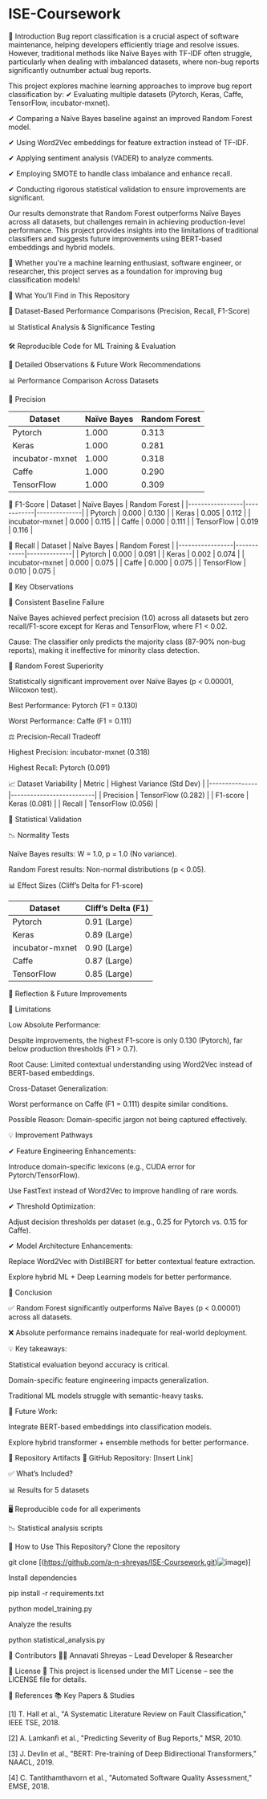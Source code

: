 # ISE-Coursework

📝 Introduction
Bug report classification is a crucial aspect of software maintenance, helping developers efficiently triage and resolve issues. However, traditional methods like Naïve Bayes with TF-IDF often struggle, particularly when dealing with imbalanced datasets, where non-bug reports significantly outnumber actual bug reports.

This project explores machine learning approaches to improve bug report classification by:
✔ Evaluating multiple datasets (Pytorch, Keras, Caffe, TensorFlow, incubator-mxnet).

✔ Comparing a Naïve Bayes baseline against an improved Random Forest model.

✔ Using Word2Vec embeddings for feature extraction instead of TF-IDF.

✔ Applying sentiment analysis (VADER) to analyze comments.

✔ Employing SMOTE to handle class imbalance and enhance recall.

✔ Conducting rigorous statistical validation to ensure improvements are significant.

Our results demonstrate that Random Forest outperforms Naïve Bayes across all datasets, but challenges remain in achieving production-level performance. This project provides insights into the limitations of traditional classifiers and suggests future improvements using BERT-based embeddings and hybrid models.

🚀 Whether you're a machine learning enthusiast, software engineer, or researcher, this project serves as a foundation for improving bug classification models!

📌 What You’ll Find in This Repository

📂 Dataset-Based Performance Comparisons (Precision, Recall, F1-Score)

📊 Statistical Analysis & Significance Testing

🛠 Reproducible Code for ML Training & Evaluation

📜 Detailed Observations & Future Work Recommendations

📊 Performance Comparison Across Datasets

🔹 Precision

| Dataset          | Naïve Bayes | Random Forest |
|-----------------|------------|--------------|
| Pytorch        | 1.000      | 0.313        |
| Keras          | 1.000      | 0.281        |
| incubator-mxnet | 1.000     | 0.318        |
| Caffe          | 1.000      | 0.290        |
| TensorFlow     | 1.000      | 0.309        |

🔹 F1-Score
| Dataset          | Naïve Bayes | Random Forest |
|-----------------|------------|--------------|
| Pytorch        | 0.000      | 0.130        |
| Keras          | 0.005      | 0.112        |
| incubator-mxnet | 0.000     | 0.115        |
| Caffe          | 0.000      | 0.111        |
| TensorFlow     | 0.019      | 0.116        |

🔹 Recall
| Dataset          | Naïve Bayes | Random Forest |
|-----------------|------------|--------------|
| Pytorch        | 0.000      | 0.091        |
| Keras          | 0.002      | 0.074        |
| incubator-mxnet | 0.000     | 0.075        |
| Caffe          | 0.000      | 0.075        |
| TensorFlow     | 0.010      | 0.075        |

📌 Key Observations

🚨 Consistent Baseline Failure

Naïve Bayes achieved perfect precision (1.0) across all datasets but zero recall/F1-score except for Keras and TensorFlow, where F1 < 0.02.

Cause: The classifier only predicts the majority class (87-90% non-bug reports), making it ineffective for minority class detection.

🚀 Random Forest Superiority

Statistically significant improvement over Naïve Bayes (p < 0.00001, Wilcoxon test).

Best Performance: Pytorch (F1 = 0.130)

Worst Performance: Caffe (F1 = 0.111)

⚖ Precision-Recall Tradeoff

Highest Precision: incubator-mxnet (0.318)

Highest Recall: Pytorch (0.091)

📈 Dataset Variability
| Metric         | Highest Variance (Std Dev) |
|---------------|--------------------------|
| Precision      | TensorFlow (0.282)      |
| F1-score      | Keras (0.081)           |
| Recall        | TensorFlow (0.056)      |

📌 Statistical Validation

📉 Normality Tests

Naïve Bayes results: W = 1.0, p = 1.0 (No variance).

Random Forest results: Non-normal distributions (p < 0.05).

📊 Effect Sizes (Cliff’s Delta for F1-score)

| Dataset          | Cliff’s Delta (F1) |
|-----------------|-------------------|
| Pytorch        | 0.91 (Large)       |
| Keras          | 0.89 (Large)       |
| incubator-mxnet | 0.90 (Large)      |
| Caffe          | 0.87 (Large)       |
| TensorFlow     | 0.85 (Large)       |

📌 Reflection & Future Improvements

🔴 Limitations

Low Absolute Performance:

Despite improvements, the highest F1-score is only 0.130 (Pytorch), far below production thresholds (F1 > 0.7).

Root Cause: Limited contextual understanding using Word2Vec instead of BERT-based embeddings.

Cross-Dataset Generalization:

Worst performance on Caffe (F1 = 0.111) despite similar conditions.

Possible Reason: Domain-specific jargon not being captured effectively.

💡 Improvement Pathways

✔ Feature Engineering Enhancements:

Introduce domain-specific lexicons (e.g., CUDA error for Pytorch/TensorFlow).

Use FastText instead of Word2Vec to improve handling of rare words.


✔ Threshold Optimization:

Adjust decision thresholds per dataset (e.g., 0.25 for Pytorch vs. 0.15 for Caffe).


✔ Model Architecture Enhancements:

Replace Word2Vec with DistilBERT for better contextual feature extraction.

Explore hybrid ML + Deep Learning models for better performance.


📌 Conclusion

✅ Random Forest significantly outperforms Naïve Bayes (p < 0.00001) across all datasets.

❌ Absolute performance remains inadequate for real-world deployment.

💡 Key takeaways:

Statistical evaluation beyond accuracy is critical.

Domain-specific feature engineering impacts generalization.

Traditional ML models struggle with semantic-heavy tasks.


🔮 Future Work:

Integrate BERT-based embeddings into classification models.

Explore hybrid transformer + ensemble methods for better performance.

📌 Repository Artifacts
📂 GitHub Repository: [Insert Link]

✅ What’s Included?

📊 Results for 5 datasets

🖥 Reproducible code for all experiments

📉 Statistical analysis scripts

📌 How to Use This Repository?
Clone the repository

git clone [(https://github.com/a-n-shreyas/ISE-Coursework.git)![image](https://github.com/user-attachments/assets/c1832d33-6ecf-4b3e-8148-0f068c0abaa7))]


Install dependencies

pip install -r requirements.txt


python model_training.py

Analyze the results

python statistical_analysis.py

📌 Contributors
👨‍💻 Annavati Shreyas – Lead Developer & Researcher

📌 License
🔖 This project is licensed under the MIT License – see the LICENSE file for details.

📌 References
📚 Key Papers & Studies

[1] T. Hall et al., "A Systematic Literature Review on Fault Classification," IEEE TSE, 2018.

[2] A. Lamkanfi et al., "Predicting Severity of Bug Reports," MSR, 2010.

[3] J. Devlin et al., "BERT: Pre-training of Deep Bidirectional Transformers," NAACL, 2019.

[4] C. Tantithamthavorn et al., "Automated Software Quality Assessment," EMSE, 2018.

